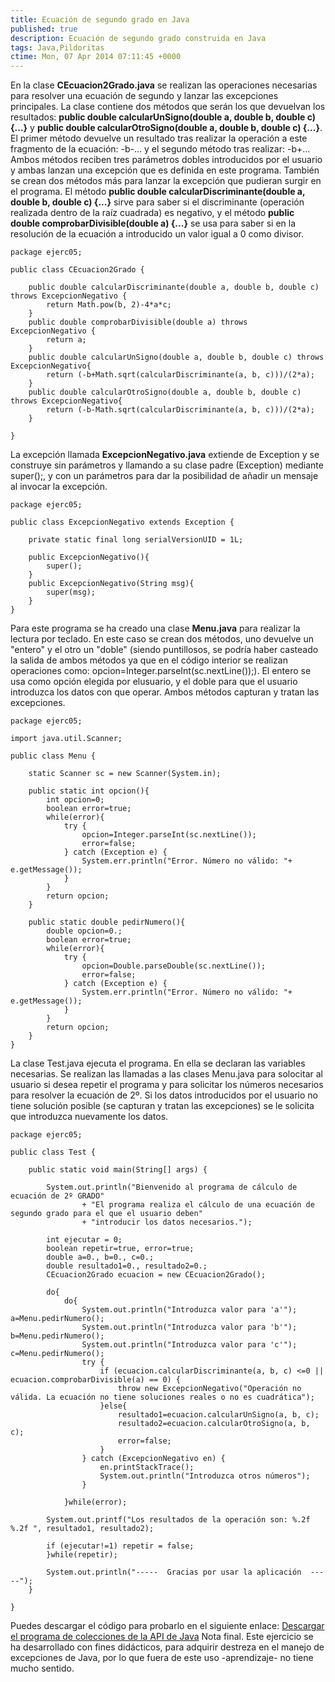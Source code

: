 ```yaml
---
title: Ecuación de segundo grado en Java
published: true
description: Ecuación de segundo grado construida en Java
tags: Java,Pildoritas
ctime: Mon, 07 Apr 2014 07:11:45 +0000
---
```


En la clase **CEcuacion2Grado.java** se realizan las operaciones necesarias para resolver una ecuación de segundo y lanzar las excepciones principales. La clase contiene dos métodos que serán los que devuelvan los resultados: **public double calcularUnSigno(double a, double b, double c) {...}** y **public double calcularOtroSigno(double a, double b, double c) {...}**. El primer método devuelve un resultado tras realizar la operación a este fragmento de la ecuación: -b-... y el segundo método tras realizar: -b+... Ambos métodos reciben tres parámetros dobles introducidos por el usuario y ambas lanzan una excepción que es definida en este programa. También se crean dos métodos más para lanzar la excepción que pudieran surgir en el programa. El método **public double calcularDiscriminante(double a, double b, double c) {...}** sirve para saber si el discriminante (operación realizada dentro de la raíz cuadrada) es negativo, y el método **public double comprobarDivisible(double a) {...}** se usa para saber si en la resolución de la ecuación a introducido un valor igual a 0 como divisor.

```
package ejerc05;

public class CEcuacion2Grado {

	public double calcularDiscriminante(double a, double b, double c) throws ExcepcionNegativo {
		return Math.pow(b, 2)-4*a*c;
	}
	public double comprobarDivisible(double a) throws ExcepcionNegativo {
		return a;
	}
	public double calcularUnSigno(double a, double b, double c) throws ExcepcionNegativo{
		return (-b+Math.sqrt(calcularDiscriminante(a, b, c)))/(2*a);
	}
	public double calcularOtroSigno(double a, double b, double c) throws ExcepcionNegativo{
		return (-b-Math.sqrt(calcularDiscriminante(a, b, c)))/(2*a);
	}

}
```

La excepción llamada **ExcepcionNegativo.java** extiende de Exception y se construye sin parámetros y llamando a su clase padre (Exception) mediante super();, y con un parámetros para dar la posibilidad de añadir un mensaje al invocar la excepción.

```
package ejerc05;

public class ExcepcionNegativo extends Exception {

	private static final long serialVersionUID = 1L;

	public ExcepcionNegativo(){
		super();
	}
	public ExcepcionNegativo(String msg){
		super(msg);
	}
}
```

Para este programa se ha creado una clase **Menu.java** para realizar la lectura por teclado. En este caso se crean dos métodos, uno devuelve un "entero" y el otro un "doble" (siendo puntillosos, se podría haber casteado la salida de ambos métodos ya que en el código interior se realizan operaciones como: opcion=Integer.parseInt(sc.nextLine());). El entero se usa como opción elegida por elusuario, y el doble para que el usuario introduzca los datos con que operar. Ambos métodos capturan y tratan las excepciones.

```
package ejerc05;

import java.util.Scanner;

public class Menu {

	static Scanner sc = new Scanner(System.in);

	public static int opcion(){
		int opcion=0;
		boolean error=true;
		while(error){
			try {
				opcion=Integer.parseInt(sc.nextLine());
				error=false;			
			} catch (Exception e) {
				System.err.println("Error. Número no válido: "+ e.getMessage());
			}
		}
		return opcion;
	}

	public static double pedirNumero(){
		double opcion=0.;
		boolean error=true;
		while(error){
			try {
				opcion=Double.parseDouble(sc.nextLine());
				error=false;			
			} catch (Exception e) {
				System.err.println("Error. Número no válido: "+ e.getMessage());
			}
		}
		return opcion;
	}
}
```

La clase Test.java ejecuta el programa. En ella se declaran las variables necesarias. Se realizan las llamadas a las clases Menu.java para solocitar al usuario si desea repetir el programa y para solicitar los números necesarios para resolver la ecuación de 2º. Si los datos introducidos por el usuario no tiene solución posible (se capturan y tratan las excepciones) se le solicita que introduzca nuevamente los datos.

```
package ejerc05;

public class Test {

	public static void main(String[] args) {

		System.out.println("Bienvenido al programa de cálculo de ecuación de 2º GRADO"
				+ "El programa realiza el cálculo de una ecuación de segundo grado para el que el usuario deben"
				+ "introducir los datos necesarios.");

		int ejecutar = 0;
		boolean repetir=true, error=true;
		double a=0., b=0., c=0.;
		double resultado1=0., resultado2=0.;
		CEcuacion2Grado ecuacion = new CEcuacion2Grado();

		do{
			do{
				System.out.println("Introduzca valor para 'a'"); a=Menu.pedirNumero();
				System.out.println("Introduzca valor para 'b'"); b=Menu.pedirNumero();
				System.out.println("Introduzca valor para 'c'"); c=Menu.pedirNumero();
				try {
					if (ecuacion.calcularDiscriminante(a, b, c) <=0 || ecuacion.comprobarDivisible(a) == 0) {
						throw new ExcepcionNegativo("Operación no válida. La ecuación no tiene soluciones reales o no es cuadrática");
					}else{
						resultado1=ecuacion.calcularUnSigno(a, b, c);
						resultado2=ecuacion.calcularOtroSigno(a, b, c);		
						error=false;
					}
				} catch (ExcepcionNegativo en) {
					en.printStackTrace();
					System.out.println("Introduzca otros números");
				}

			}while(error);

		System.out.printf("Los resultados de la operación son: %.2f %.2f ", resultado1, resultado2);

		if (ejecutar!=1) repetir = false;	
		}while(repetir);

		System.out.println("-----  Gracias por usar la aplicación  -----");
	}

}
```

Puedes descargar el código para probarlo en el siguiente enlace: [Descargar el programa de colecciones de la API de Java](https://dl.dropboxusercontent.com/u/12043780/ivanalbizu.eu/ejerc05.zip "Descargar ejemplo programa Excepciones Ecuación de 2 grado") Nota final. Este ejercicio se ha desarrollado con fines didácticos, para adquirir destreza en el manejo de excepciones de Java, por lo que fuera de este uso -aprendizaje- no tiene mucho sentido.